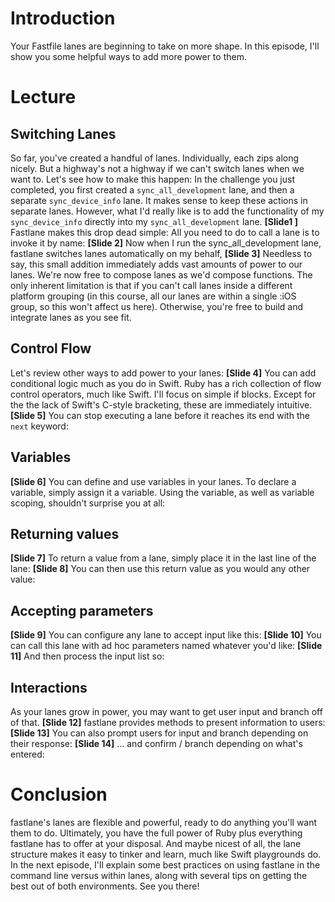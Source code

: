 # Introduction
Your Fastfile lanes are beginning to take on more shape. In this episode, I'll show you some helpful ways to add more power to them.
# Lecture
## Switching Lanes
So far, you've created a handful of lanes. Individually, each zips along nicely. But a highway's not a highway if we can't switch lanes when we want to. Let's see how to make this happen:
In the challenge you just completed, you first created a  `sync_all_development` lane, and then a separate `sync_device_info` lane. It makes sense to keep these actions in separate lanes. However, what I'd really like is to add the functionality of my `sync_device_info` directly into my `sync_all_development` lane.
**[Slide1 ]**
Fastlane makes this drop dead simple: All you need to do to call a lane is to invoke it by name:
**[Slide 2]** 
Now when I run the sync\_all\_development lane, fastlane switches lanes automatically on my behalf, 
**[Slide 3]**
Needless to say, this small addition immediately adds vast amounts of power to our lanes. We're now free to compose lanes as we'd compose functions. The only inherent limitation is that if you can't call lanes inside a different platform grouping (in this course, all our lanes are within a single :iOS group, so this won't affect us here). Otherwise, you're free to build and integrate lanes as you see fit.
## Control Flow
Let's review other ways to add power to your lanes:
**[Slide 4]** 
You can add conditional logic much as you do in Swift. Ruby has a rich collection of flow control operators, much like Swift. I'll focus on simple if blocks. Except for the the lack of Swift's C-style bracketing, these are immediately intuitive.
**[Slide 5]** 
You can stop executing a lane before it reaches its end with the `next` keyword:
## Variables
**[Slide 6]** 
You can define and use variables in your lanes. To declare a variable, simply assign it a variable. Using the variable, as well as variable scoping, shouldn't surprise you at all:
## Returning values
**[Slide 7]** 
To return a value from a lane, simply place it in the last line of the lane:
**[Slide 8]** 
You can then use this return value as you would any other value:
## Accepting parameters
**[Slide 9]** 
You can configure any lane to accept input like this:
**[Slide 10]** 
You can call this lane with ad hoc parameters named whatever you'd like:
**[Slide 11]** 
And then process the input list so:
## Interactions
As your lanes grow in power, you may want to get user input and branch off of that. 
**[Slide 12]** 
fastlane provides methods to present information to users:
**[Slide 13]** 
You can also prompt users for input and branch depending on their response:
**[Slide 14]** 
… and confirm / branch depending on what's entered:
# Conclusion
fastlane's lanes are flexible and powerful, ready to do anything you'll want them to do. Ultimately, you have the full power of Ruby plus everything fastlane has to offer at your disposal. And maybe nicest of all, the lane structure makes it easy to tinker and learn, much like Swift playgrounds do.
In the next episode, I'll explain some best practices on using fastlane in the command line versus within lanes, along with several tips on getting the best out of both environments. See you there!